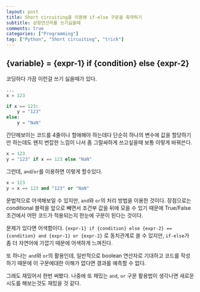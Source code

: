 ```yaml
---
layout: post
title: Short circuiting을 이용해 if-else 구문을 축약하기
subtitle: 삼항연산자를 쓰기싫을때
comments: true
categories: ["Programming"]
tag: ["Python", "Short circuiting", "trick"]
---
```


## {variable} = {expr-1} if {condition} else {expr-2}

코딩하다 가끔 이런걸 쓰기 싫을때가 있다.

``` python
... 
x = 123

if x == 123:
    y = "123"
else:
    y = "NaN"
```

간단헤보이는 코드를 4줄이나 할애해야 하는데다 단순히 하나의 변수에 값을 할당하기만 하는데도 왠지 번잡한 느낌이 나서 좀 그럴싸하게 쓰고싶을때 보통 이렇게 바꿔쓴다.

``` python
x = 123
y = "123" if x == 123 else "NaN"
```

그런데, `and`/`or`를 이용하면 이렇게 할수있다.

``` python
x = 123
y = x == 123 and "123" or "NaN"
```

문법적으로 어색해보일 수 있지만, `and`와 `or`의 처리 방법을 이용한 것이다. 장점으로는 conditional 블럭을 앞으로 빼면서 조건부 값을 뒤에 모을 수 있기 때문에 True/False 조건에서 어떤 코드가 적용되는지 한눈에 구분이 된다는 것이다.

문제가 있다면 어색함이다. `{expr-1} if {condition} else {expr-2} == {condition} and {expr-1} or {expr-2}` 로 동치관계로 쓸 수 있지만, `if-else`가 좀 더 자연어에 가깝기 때문에 어색하게 느껴진다.

또 하나는 `and`와 `or`의 활용인데, 일반적으로 boolean 연산자로 기대하고 코드를 작성하기 때문에 이 구문에대한 이해가 없다면 결과를 예측할 수 없다.

그래도 재밌어서 한번 써봤다. 나중에 또 재밌는 `and`, `or` 구문 활용법이 생각나면 새로운 시도를 해보는것도 재밌을 것 같다.
